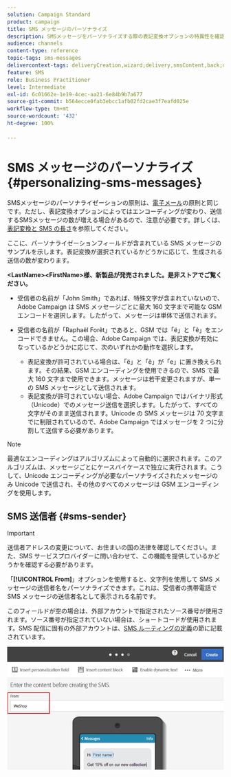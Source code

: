 ```yaml
---
solution: Campaign Standard
product: campaign
title: SMS メッセージのパーソナライズ
description: SMSメッセージをパーソナライズする際の表記変換オプションの特異性を確認します。
audience: channels
content-type: reference
topic-tags: sms-messages
delivercontext-tags: deliveryCreation,wizard;delivery,smsContent,back;delivery,smsContent,back
feature: SMS
role: Business Practitioner
level: Intermediate
exl-id: 6c01662e-1e19-4cec-aa21-6e84b9b7a677
source-git-commit: b564ecce0fab3ebcc1afb02fd2cae3f7eafd025e
workflow-type: tm+mt
source-wordcount: '432'
ht-degree: 100%

---
```


# SMS メッセージのパーソナライズ{#personalizing-sms-messages}

SMSメッセージのパーソナライゼーションの原則は、[電子メール](../../designing/using/personalization.md#inserting-a-personalization-field)の原則と同じです。ただし、表記変換オプションによってはエンコーディングが変わり、送信するSMSメッセージの数が増える場合があるので、注意が必要です。詳しくは、[表記変換と SMS の長さ](../../administration/using/configuring-sms-channel.md#sms-encoding--length-and-transliteration)を参照してください。

ここに、パーソナライゼーションフィールドが含まれている SMS メッセージのサンプルを示します。表記変換が選択されているかどうかに応じて、生成される送信の数が変わります。

**&lt;LastName>&lt;FirstName>様、新製品が発売されました。是非ストアでご覧ください。**

* 受信者の名前が「John Smith」であれば、特殊文字が含まれていないので、Adobe Campaign は SMS メッセージごとに最大 160 文字まで可能な GSM エンコードを選択します。したがって、メッセージは単体で送信されます。
* 受信者の名前が「Raphaël Forêt」であると、GSM では「ë」と「ê」をエンコードできません。この場合、Adobe Campaign では、表記変換が有効になっているかどうかに応じて、次のいずれかの動作を選択します。

   * 表記変換が許可されている場合は、「ë」と「ê」が「e」に置き換えられます。その結果、GSM エンコーディングを使用できるので、SMS で最大 160 文字まで使用できます。メッセージは若干変更されますが、単一の SMS メッセージとして送信されます。
   * 表記変換が許可されていない場合、Adobe Campaign ではバイナリ形式（Unicode）でのメッセージ送信を選択します。したがって、すべての文字がそのまま送信されます。Unicode の SMS メッセージは 70 文字までに制限されているので、Adobe Campaign ではメッセージを 2 つに分割して送信する必要があります。

>[!NOTE]
>
>最適なエンコーディングはアルゴリズムによって自動的に選択されます。このアルゴリズムは、メッセージごとにケースバイケースで独立に実行されます。こうして、Unicode エンコーディングが必要なパーソナライズされたメッセージのみ Unicode で送信され、その他のすべてのメッセージは GSM エンコーディングを使用します。

## SMS 送信者 {#sms-sender}

>[!IMPORTANT]
>
>送信者アドレスの変更について、お住まいの国の法律を確認してください。また、SMS サービスプロバイダーに問い合わせて、この機能を提供しているかどうかを確認する必要があります。

「**[!UICONTROL From]**」オプションを使用すると、文字列を使用して SMS メッセージの送信者名をパーソナライズできます。これは、受信者の携帯電話で SMS メッセージの送信者名として表示される名前です。

このフィールドが空の場合は、外部アカウントで指定されたソース番号が使用されます。ソース番号が指定されていない場合は、ショートコードが使用されます。SMS 配信に固有の外部アカウントは、[SMS ルーティングの定義](../../administration/using/configuring-sms-channel.md#defining-an-sms-routing)の節に記載されています。

![](assets/sms_creation_8.png)



